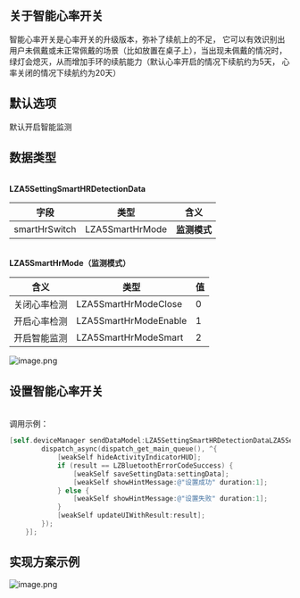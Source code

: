 <a name="UD7XF"></a>
## 关于智能心率开关
智能心率开关是心率开关的升级版本，弥补了续航上的不足， 它可以有效识别出用户未佩戴或未正常佩戴的场景（比如放置在桌子上），当出现未佩戴的情况时， 绿灯会熄灭，从而增加手环的续航能力（默认心率开启的情况下续航约为5天， 心率关闭的情况下续航约为20天）
<a name="uUrvr"></a>
## 默认选项
默认开启智能监测
<a name="iSdqs"></a>
## 数据类型

<br />**LZA5SettingSmartHRDetectionData**

| 字段 | 类型 | 含义 |
| --- | --- | --- |
| smartHrSwitch | LZA5SmartHrMode | **监测模式** |


<br />**LZA5SmartHrMode（监测模式）**<br />


| 含义 | 类型 | 值 |
| --- | --- | --- |
| 关闭心率检测 | LZA5SmartHrModeClose | 0 |
| 开启心率检测 | LZA5SmartHrModeEnable | 1 |
| 开启智能监测 | LZA5SmartHrModeSmart | 2 |

![image.png](https://cdn.nlark.com/yuque/0/2021/png/265997/1616671337842-2bf22699-e8c3-4cc7-9fca-ef0443fbd831.png#align=left&display=inline&height=291&margin=%5Bobject%20Object%5D&name=image.png&originHeight=291&originWidth=746&size=246751&status=done&style=none&width=746)
<a name="NCJAa"></a>
## 设置智能心率开关

<br />调用示例：
```objectivec
[self.deviceManager sendDataModel:LZA5SettingSmartHRDetectionDataLZA5SettingTimeModeData macString:self.device.mac completion:^(LZBluetoothErrorCode result, id resp) {
        dispatch_async(dispatch_get_main_queue(), ^{
            [weakSelf hideActivityIndicatorHUD];
            if (result == LZBluetoothErrorCodeSuccess) {
                [weakSelf saveSettingData:settingData];
                [weakSelf showHintMessage:@"设置成功" duration:1];
            } else {
                [weakSelf showHintMessage:@"设置失败" duration:1];
            }
            [weakSelf updateUIWithResult:result];
        });
    }];
```


<a name="HUAUU"></a>
## 实现方案示例
![image.png](https://cdn.nlark.com/yuque/0/2021/png/265997/1616672076699-25371ef6-8977-41b5-be96-8ba6037a0b66.png#align=left&display=inline&height=284&margin=%5Bobject%20Object%5D&name=image.png&originHeight=284&originWidth=866&size=13076&status=done&style=none&width=866)

